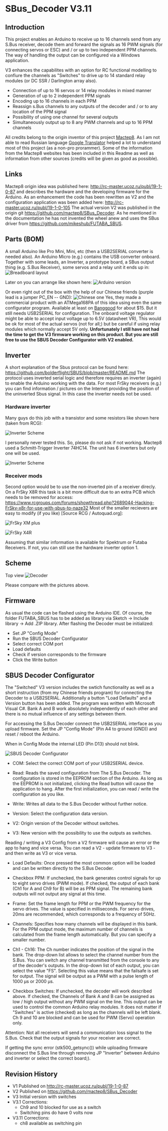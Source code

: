 # SBus_Decoder V3.11

## Introduction
This project enables an Arduino to receive up to 16 channels send from any S.Bus receiver, decode them and forward the signals as 16 PWM signals (for connecting servos or ESC) and / or up to two independent PPM channels.
The way of handling the output can be configured via a Windows application.

V3 enhances the capabilites with an option for RC functional modelling to confiure the channels as "Switches" to drive up to 14 standard relay modules (or DC SSR / Darlington array also).

* Connection of up to 16 servos or 14 relay modules in mixed manner
* Generation of up to 2 independent PPM signals
* Encoding up to 16 channels in each PPM
* Reassign s.Bus channels to any outputs of the decoder and / or to any location of the PPM signal
* Possibility of using one channel for several outputs
* Simultaneously output up to 8 any PWM channels and up to 16 PPM channels


All credits belong to the origin inventor of this project [Mactep8](https://github.com/mactep8).
As I am not able to read Russian language [Google Translator](https://translate.google.com/) helped a lot to understand most of this project (as a non-pro prorammer). Some of the information from the Mactep8 websites has been included in this Readme as well as information from other sources (credits will be given as good as possible).

## Links
Mactep8 origin idea was published here: http://rc-master.ucoz.ru/publ/19-1-0-87 and describes the hardware and the developing firmware for the Arduino. As an enhancement the code has been rewritten as V2 and the configuration application was been added here: http://rc-master.ucoz.ru/publ/19-1-0-105
The actual version V2 was published in the origin git https://github.com/mactep8/SBus_Decoder.
As he mentioned in the documentation he has not invented the wheel anew and uses the SBus driver from https://github.com/mikeshub/FUTABA_SBUS.

## Parts (BOM)
A small Arduino like Pro Mini, Mini, etc (then a USB2SERIAL converter is needed also). An Arduino Micro (e.g.) contains the USB converter onboard.
Together with some leads, an Inverter, a prototype board, a SBus output thing (e.g. S.Bus Receiver), some servos and a relay unit it ends up in:
![Breadboard layout](docs/prototype_board.jpg "Jumper and run")

Later on you can arrange like shown here:
![Arduino version](docs/SBus_Decoder_V3.jpg "Arduino version")

Or even right out of the box with the help of our Chinese friends (purple lead is a jumper PC_EN -- GND):
![Chinese one](docs/SBus_China.jpg "no comment")
Yes, they made a commercial product with an ATMega168PA of this idea using even the same configurator program. Available at least on [Banggood](https://www.banggood.com/DIY-SBUS-To-PWMPPM-Decoder-16CH-For-Futaba-Orange-Frsky-p-987248.html) for about $15. But it still needs USB2SERIAL for configuration. The onboard voltage regulator might be able to accept input voltage up to 6.5V (datasheet VR), This would be ok for most of the actual servos (not for all;) but be careful if using relay modules which normally accept 5V only. **Unfortunately I still have not had the time to get the V3 firmware working on this product. But you are still free to use the SBUS Decoder Configurator with V2 enabled.**

## Inverter
A short explanation of the Sbus protocol can be found here: https://github.com/bolderflight/SBUS/blob/master/README.md
The protocol uses inverted serial logic and therefore requires an inverter (again) to enable the Arduino working with the data. For most FrSky receivers (e.g.) you can find information / pictures on the Internet providing the position of the uninverted Sbus signal. In this case the inverter needs not be used.

### Hardware inverter
Many guys do this job with a transistor and some resistors like shown here (taken from RCG):

![Inverter Scheme](docs/SBUS_Inverter.png "Inverter")

I personally never tested this. So, please do not ask if not working. Mactep8 used a Schmitt-Trigger Inverter 74HC14. The unit has 6 inverters but only one will be used.

![Inverter Scheme](docs/74HC14.jpg "Inverter")

### Receiver mods
Second option would be to use the non-inverted pin of a receiver direcly. On a FrSky X8R this task is a bit more difficult due to an extra PCB which needs to be removed for access: https://www.rcgroups.com/forums/showthread.php?2689044-Hacking-FrSky-x8r-for-use-with-sbus-to-naze32
Most of the smaller recievers are easy to modify (if you like) [Source RCG / Autoquad.org]:

![FrSky XM plus](docs/xm-inverter-pin.jpg "FrSky XM plus")

![FrSky X4R](docs/x4r-inverter-pin.jpg "FrSky X4R")

Assuming that similar information is available for Spektrum or Futaba Receivers. If not, you can still use the hardware inverter option 1.

## Scheme

Top view
![Decoder](docs/SBUS_Decoder_scheme.jpg "Decoder")

Please compare with the pictures above.

## Firmware
As usual the code can be flashed using the Arduino IDE. Of course, the folder FUTABA_SBUS has to be added as library via Sketch -> Include library -> Add .ZIP library. After flashing the Decoder must be initialized:

  * Set JP "Config Mode"
  * Run the SBUS Decoder Configurator
  * Select correct COM port
  * Load defaults
  * Check if version corresponds to the firmware
  * Click the Write button

## SBUS Decoder Configurator
The "Switched" V3 version includes the swtich functionality as well as a short instruction (from my Chinese friends program) for connecting the Decoder to a USB2SERIAL. Additionally a button "Load Defaults" and a Version button has been added. The program was written with Microsoft Visual C#. Bank A and B work absolutely independently of each other and there is no mutual influence of any settings between them.

For accessing the S.Bus Decoder connect the USB2SERIAL interface as you upload firmware. Set the JP "Config Mode" (Pin A4 to ground (GND)) and reset / reboot the Arduino.

When in Config Mode the internal LED (Pin D13) should not blink.

![SBUS Decoder Configurator](docs/configurator_default.JPG "SBUS Decoder Configurator Defaults")

* COM: Select the correct COM port of your USB2SERIAL device.

* Read: Reads the saved configuration from The S.Bus Decoder. The configuration is stored in the EEPROM section of the Arduino. As long as the EEPROM is not initialized, clicking the Read button will cause the application to hang. After the first initialization, you can read / write the configuration as you like.

* Write: Writes all data to the S.Bus Decoder without further notice.

* Version: Select the configuration data version.
 * V2: Origin version of the Decoder without switches.
 * V3: New version with the possibility to use the outputs as switches.

 Reading / writing a V3 Config from a V2 firmware will cause an error or the app to hang and vice versa. You can read a V2 - update firmware to V3 - and then write as V3 or vice versa.

* Load Defaults: Once pressed the most common option will be loaded and can be written directly to the S.Bus Decoder.

* Checkbox PPM: If unchecked, the bank generates control signals for up to eight servo drives (PWM mode). If checked, the output of each bank (Ch1 for A and Ch9 for B) will be as PPM signal. The remaining bank outputs will not output any signal at this time.

* Frame: Set the frame length for PPM or the PWM frequency for the servo drives. The value is specified in milliseconds. For servo drives, 20ms are recommended, which corresponds to a frequency of 50Hz.

* Channels: Specifies how many channels will be displayed in this bank. For the PPM output mode, the maximum number of channels is calculated from the frame length automatically. But you can specify a smaller number.

* Ch1 - Ch16: The Ch number indicates the position of the signal in the bank. The drop-down list allows to select the channel number from the S.Bus. You can switch any channel transmitted from the console to any of the decoder's outputs. In the drop-down list of each output, you can select the value "FS". Selecting this value means that the failsafe is set for output. The signal will be output as a PWM with a pulse length of 1000 μs or 2000 μs.

* Checkbox Switches: If unchecked, the decoder will work described above. If checked, the Channels of Bank A and B can be assigned as low / high output without any PWM signal on the line. This output can be used to control the common Arduino relay modules. It does not matter if "Switches" is active (checked) as long as the channels will be left blank. Ch 9 and 10 are blocked and can be used for PWM (Servo) operation only.

Attention: Not all receivers will send a communication loss signal to the S.Bus. Check that the output signals for your receiver are correct.

If getting the sync error (stk500_getsync()) while uploading firmware disconnect the S.Bus line through removing JP "Inverter" between Arduino and inverter or select the correct board;).

## Revision History
* V1 Published on http://rc-master.ucoz.ru/publ/19-1-0-87
* V2 Published on https://github.com/mactep8/SBus_Decoder
* V3 Initial version with switches
* V3.1 Corrections:
  * Ch9 and 10 blocked for use as a switch
  * Switching pins do have 0 volts now
* V3.11 Corrections:
  * ch8 available as switching pin

